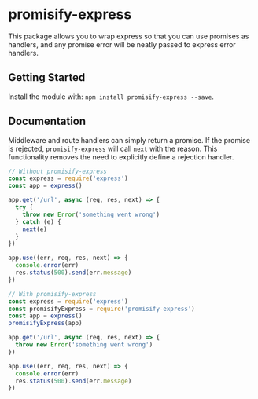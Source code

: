 # promisify-express

This package allows you to wrap express so that you can use promises as handlers, and any promise error will be neatly passed to express error handlers.

## Getting Started

Install the module with: `npm install promisify-express --save`.

## Documentation

Middleware and route handlers can simply return a promise. If the promise is rejected, ```promisify-express``` will
call ```next``` with the reason. This functionality removes the need to explicitly define a rejection handler.

```javascript
// Without promisify-express
const express = require('express')
const app = express()

app.get('/url', async (req, res, next) => {
  try {
    throw new Error('something went wrong')
  } catch (e) {
    next(e)
  }
})

app.use((err, req, res, next) => {
  console.error(err)
  res.status(500).send(err.message)
})

// With promisify-express
const express = require('express')
const promisifyExpress = require('promisify-express')
const app = express()
promisifyExpress(app)

app.get('/url', async (req, res, next) => {
  throw new Error('something went wrong')
})

app.use((err, req, res, next) => {
  console.error(err)
  res.status(500).send(err.message)
})

```
